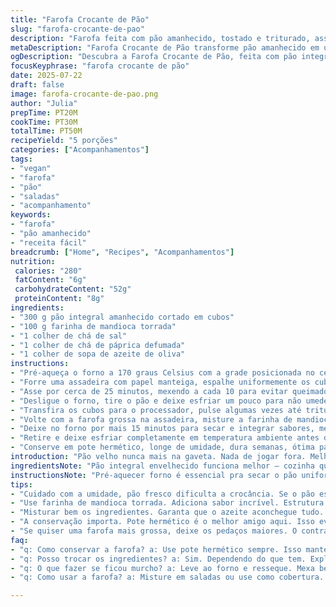 ```yaml
---
title: "Farofa Crocante de Pão"
slug: "farofa-crocante-de-pao"
description: "Farofa feita com pão amanhecido, tostado e triturado, assado em forno médio. Troca de ingredientes para um toque brasileiríssimo: pão integral e uma pitada de farinha de mandioca. Quantidades ajustadas para evitar desperdício. Tempo de forno modificado para dar crocância na medida, sem queimar. Processo dividido para obter textura ideal, finura da farofa personalizável. Conservação em pote hermético, longe da umidade. Sem ovos, laticínios, nem oleaginosas. Vegana, versátil para entradas, coberturas ou acompanhamento."
metaDescription: "Farofa Crocante de Pão transforme pão amanhecido em uma delícia crocante. Receita vegana ideal para acompanhar pratos"
ogDescription: "Descubra a Farofa Crocante de Pão, feita com pão integral. Uma receita vegana que combina sabor e textura. Use em saladas, pratos quentes, e mais"
focusKeyphrase: "farofa crocante de pão"
date: 2025-07-22
draft: false
image: farofa-crocante-de-pao.png
author: "Julia"
prepTime: PT20M
cookTime: PT30M
totalTime: PT50M
recipeYield: "5 porções"
categories: ["Acompanhamentos"]
tags:
- "vegan"
- "farofa"
- "pão"
- "saladas"
- "acompanhamento"
keywords:
- "farofa"
- "pão amanhecido"
- "receita fácil"
breadcrumb: ["Home", "Recipes", "Acompanhamentos"]
nutrition: 
 calories: "280"
 fatContent: "6g"
 carbohydrateContent: "52g"
 proteinContent: "8g"
ingredients:
- "300 g pão integral amanhecido cortado em cubos"
- "100 g farinha de mandioca torrada"
- "1 colher de chá de sal"
- "1 colher de chá de páprica defumada"
- "1 colher de sopa de azeite de oliva"
instructions:
- "Pré-aqueça o forno a 170 graus Celsius com a grade posicionada no centro"
- "Forre uma assadeira com papel manteiga, espalhe uniformemente os cubos de pão integral"
- "Asse por cerca de 25 minutos, mexendo a cada 10 para evitar queimado e garantir secura"
- "Desligue o forno, tire o pão e deixe esfriar um pouco para não umedecer na hora da moagem"
- "Transfira os cubos para o processador, pulse algumas vezes até triturar grosseiramente"
- "Volte com a farofa grossa na assadeira, misture a farinha de mandioca, o sal e a páprica, regue com azeite"
- "Deixe no forno por mais 15 minutos para secar e integrar sabores, mexendo na metade do tempo"
- "Retire e deixe esfriar completamente em temperatura ambiente antes de armazenar"
- "Conserve em pote hermético, longe de umidade, dura semanas, ótima para usar em recheios, saladas ou como acompanhamento crocante"
introduction: "Pão velho nunca mais na gaveta. Nada de jogar fora. Melhor coisa é transformar em farofa crocante, toque brasileiro que cabe em tudo – na salada, no arroz de forno, até em risoto. A ausência dos laticínios e ovos deixam a farofa leve, vegana. Quer deixar a farofa menos clássica, joga páprica defumada, coloca um toque de azeite. Simples, barato, criativo. Processo é meio artesanal, você controla a textura. Secar o pão descartando a umidade evita farofa murcha – crocante até o último grão. Produto final que rende várias porções, aguentando semanas no pote fechado. Incorporar farinha de mandioca é aposta brasileira – estrutura, sabor, tradição. Usar pão integral reforça fibras, vitaminas. Versatilidade? Usar mistura para criar contraste entre o doce do pão e o sabor defumado da páprica. Quem prepara esse farelo não quer mais jogar pão fora."
ingredientsNote: "Pão integral envelhecido funciona melhor – cozinha química para absorver umidade e dar crocância. Evite pão muito mole, senão perde textura. Farinha de mandioca entra pra dar liga, um aroma terroso, textura granulada que lembra farofa tradicional, mas com leveza. Sal controla o sabor, não exagere. Páprica defumada adiciona profundidade e leve picância. Azeite na dose certa une ingredientes sem umedecer demais. Substituir o azeite por óleo de coco ou manteiga vegana possível, dependendo do que tiver em casa. Lembre de peneirar farinha antes para evitar aglomeração. Usar processador com cuidado: pulsar para controlar tamanho dos pedaços, sem virar pó. É estratégia para farofa com textura que não desmancha na boca. Quanto mais uniforme o corte do pão, melhor o desempenho no forno. Farofa resfriada precisa ser seca – armazene em ambiente fresco, fechado. Se úmida, vai queimando, perdendo textura. Se quiser acrescentar sabor, misture ervas secas ou alho granulado na etapa final. Também dá para incluir sementes, castanhas moídas pra versão mais robusta e crocante."
instructionsNote: "Pré-aquecer forno é essencial pra secar o pão uniformemente. Dispor cubos numa camada única evita que amoleçam no vapor criado por contato entre eles. Mexer os cubos no meio do processo é cuidado que garante crocância total. Foi ajustado tempo de forno para 25 minutos na primeira etapa e +15 minutos depois, totalizando 40, em vez de 30-45 originais. Isso oferece textura intermediária, sem perder sabor. Triturar o pão frio é melhor para controlar tamanho das partículas – quente pode virar massa grudenta. Ao misturar a farinha, sal, páprica e azeite, a assadeira vai pro forno para secagem final, garantindo que o azeite não crie umidade residual. Importante deixar esfriar antes de guardar para evitar condensação dentro do pote. Processo em etapas impede que o pão fique meio mole ou queimado. Ajuste raspas de ingredientes se quiser granularidade mais fina ou grossa, mas mantendo o passo a passo. Conservação é prática: pote hermético largo para entrada de ar mínima. Farofa usada direto, de preferência até em 3 semanas. Nunca congelar – umidade estraga textura e sabor."
tips:
- "Cuidado com a umidade, pão fresco dificulta a crocância. Se o pão estiver mole, farofa não vai dar certo. Corte o pão em cubos uniformes. Mais fácil de assar. Isso garante secagem total. Preaqueça bem o forno. Essencial para secar o pão. Olho na temperatura, muito quente queima. Mexa sempre. Para não perder a crocância, misture bem."
- "Use farinha de mandioca torrada. Adiciona sabor incrível. Estrutura e aroma terrosos para a farofa. Não exagere no sal. Sal demais mata o sabor. Uma colher de chá é suficiente. Pense na páprica defumada. Ela faz toda a diferença. Toque especial e um pouco de picância. Versátil, pode usar em saladas e pratos quentes."
- "Misturar bem os ingredientes. Garanta que o azeite aconchegue tudo. Isso faz com que a farofa fique unida, mas seca. Triture o pão depois de esfriar. Quente ele vira uma massa grudenta. Cuidado com o processador. Pulsar, e não triturar até virar pó. Parte do charme é a textura. Quanto mais uniforme o corte, mais consistente a crocância."
- "A conservação importa. Pote hermético é o melhor amigo aqui. Isso evita umidade e conserva por semanas. Não leve para o congelador. Umidade estraga a textura e o sabor. Pense em adicionar ervas secas para toques extras. Alecrim, orégano, ou mesmo alho granulado, incrível na mistura. Adicionar sementes aumenta crocância e nutrientes."
- "Se quiser uma farofa mais grossa, deixe os pedaços maiores. O contraste de texturas pode ser interessante. Se preferir mais fininha, triture mais. Mas o processo é artesanal. Não tenha pressa, aproveite o momento. Veja a textura durante o cozimento. Essa farofa pode acompanhar diversos pratos. Pense em risotos, saladas, e até grelhados."
faq:
- "q: Como conservar a farofa? a: Use pote hermético sempre. Isso mantém frescor. Em local seco não tem erro. Não ponha no congelador. Umidade estraga tudo."
- "q: Posso trocar os ingredientes? a: Sim. Dependendo do que tem. Explore outros tipos de farinha. Óleo de coco ou outra gordura pode funcionar. Cuidado com os sabores."
- "q: O que fazer se ficou murcho? a: Leve ao forno e resseque. Mexa bem, evitando que fique grudenta. Melhor do que jogar fora. Ah, triture menos da próxima vez."
- "q: Como usar a farofa? a: Misture em saladas ou use como cobertura. Em pratos quentes traz um crocante incrível. Além de ser super versátil. Pode até ser base para receitas."

---
```

